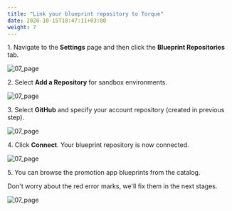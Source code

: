 ```yaml
---
title: "Link your blueprint repository to Torque"
date: 2020-10-15T18:47:11+03:00
weight: 7
---
```

1\. Navigate to the **Settings** page and then click the **Blueprint Repositories** tab.

![07_page](/images/module1/07_page.png)

2\. Select **Add a Repository** for sandbox environments.

![07_page](/images/module1/add_bp_repo.png)

3\. Select **GitHub** and specify your account repository (created in previous step).

![07_page](/images/module1/select_gh.png)

4\. Click **Connect**. Your blueprint repository is now connected.

![07_page](/images/module1/click_connect.png)

5\. You can browse the promotion app blueprints from the catalog.

Don't worry about the red error marks, we'll fix them in the next stages.

![07_page](/images/module1/catalog.png)
